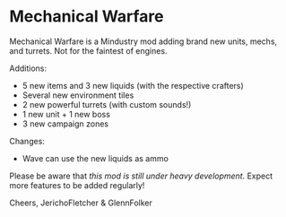 # Mechanical Warfare
Mechanical Warfare is a Mindustry mod adding brand new units, mechs, and turrets. Not for the faintest of engines.

Additions:
- 5 new items and 3 new liquids (with the respective crafters)
- Several new environment tiles
- 2 new powerful turrets (with custom sounds!)
- 1 new unit + 1 new boss
- 3 new campaign zones

Changes:
- Wave can use the new liquids as ammo

Please be aware that _this mod is still under heavy development._ Expect more features to be added regularly!

Cheers,
JerichoFletcher & GlennFolker
